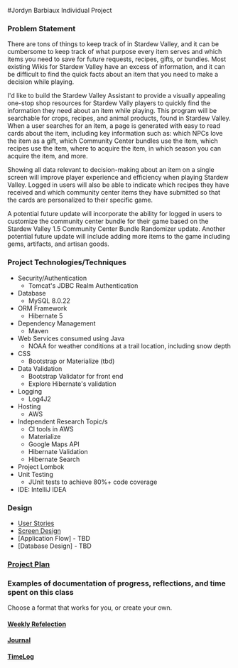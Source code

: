 #Jordyn Barbiaux Individual Project

### Problem Statement
There are tons of things to keep track of in Stardew Valley, and it can be cumbersome to keep track of what purpose every item serves and which items you need to save for future requests, recipes, gifts, or bundles. Most existing Wikis for Stardew Valley have an excess of information, and it can be difficult to find the quick facts about an item that you need to make a decision while playing.

I'd like to build the Stardew Valley Assistant to provide a visually appealing one-stop shop resources for Stardew Vally players to quickly find the information they need about an item while playing. This program will be searchable for crops, recipes, and animal products, found in Stardew Valley. When a user searches for an item, a page is generated with easy to read cards about the item, including key information such as: which NPCs love the item as a gift, which Community Center bundles use the item, which recipes use the item, where to acquire the item, in which season you can acquire the item, and more. 

Showing all data relevant to decision-making about an item on a single screen will improve player experience and efficiency when playing Stardew Valley. Logged in users will also be able to indicate which recipes they have received and which community center items they have submitted so that the cards are personalized to their specific game. 

A potential future update will incorporate the ability for logged in users to customize the community center bundle for their game based on the Stardew Valley 1.5 Community Center Bundle Randomizer update. Another potential future update will include adding more items to the game including gems, artifacts, and artisan goods.

### Project Technologies/Techniques

* Security/Authentication
    * Tomcat's JDBC Realm Authentication
* Database
    * MySQL 8.0.22
* ORM Framework
    * Hibernate 5
* Dependency Management
    * Maven
* Web Services consumed using Java
    * NOAA for weather conditions at a trail location, including snow depth
* CSS
    * Bootstrap or Materialize (tbd)
* Data Validation
    * Bootstrap Validator for front end
    * Explore Hibernate's validation
* Logging
    * Log4J2
* Hosting
    * AWS
* Independent Research Topic/s
    * CI tools in AWS
    * Materialize
    * Google Maps API
    * Hibernate Validation
    * Hibernate Search
* Project Lombok
* Unit Testing
    * JUnit tests to achieve 80%+ code coverage
* IDE: IntelliJ IDEA

### Design
* [User Stories](DesignDocuments/userStories.md)
* [Screen Design](DesignDocuments/wireframes)
* [Application Flow] - TBD
* [Database Design] - TBD

### [Project Plan](ProjectPlan.md)

### Examples of documentation of progress, reflections, and time spent on this class
Choose a format that works for you, or create your own.

#### [Weekly Refelection](WeeklyReflection.md)
#### [Journal](Journal.md)
#### [TimeLog](TimeLog.md)

